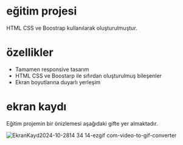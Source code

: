# eğitim projesi

HTML CSS ve Boostrap kullanılarak oluşturulmuştur.

# özellikler

- Tamamen responsive tasarım
- HTML CSS ve Boostarp ile sıfırdan oluşturulmuş bileşenler
- Ekran boyutlarına duyarlı yerleşim

# ekran kaydı 

Eğitim projemin bir önizlemesi aşağıdaki gifte yer almaktadır.



![EkranKayd2024-10-2814 34 14-ezgif com-video-to-gif-converter](https://github.com/user-attachments/assets/42ac1f92-48cc-4559-bd9f-65a07d01a907)
